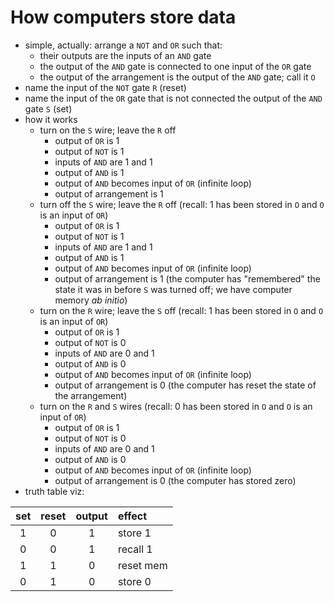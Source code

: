 # How computers store data

* simple, actually: arrange a `NOT` and `OR` such that:
    *  their outputs are the inputs of an `AND` gate
    * the output of the `AND` gate is connected to one input of the `OR` gate
    * the output of the arrangement is the output of the `AND` gate; call it `O`
* name the input of the `NOT` gate `R` (reset)
* name the input of the `OR` gate that is not connected the output of the `AND`
gate `S` (set)
* how it works
    * turn on the `S` wire; leave the `R` off
        * output of `OR` is 1
        * output of `NOT` is 1
        * inputs of `AND` are 1 and 1
        * output of `AND` is 1
        * output of `AND` becomes input of `OR` (infinite loop)
        * output of arrangement is 1
    * turn off the `S` wire; leave the `R` off
        (recall: 1 has been stored in `O` and `O` is an input of `OR`)
        * output of `OR` is 1
        * output of `NOT` is 1
        * inputs of `AND` are 1 and 1
        * output of `AND` is 1
        * output of `AND` becomes input of `OR` (infinite loop)
        * output of arrangement is 1
        (the computer has "remembered" the state it was in before `S` was turned off;
        we have computer memory _ab initio_)
    * turn on the `R` wire; leave the `S` off
        (recall: 1 has been stored in `O` and `O` is an input of `OR`)
        * output of `OR` is 1
        * output of `NOT` is 0
        * inputs of `AND` are 0 and 1
        * output of `AND` is 0
        * output of `AND` becomes input of `OR` (infinite loop)
        * output of arrangement is 0
        (the computer has reset the state of the arrangement)
    * turn on the `R` and  `S` wires
        (recall: 0 has been stored in `O` and `O` is an input of `OR`)
        * output of `OR` is 1
        * output of `NOT` is 0
        * inputs of `AND` are 0 and 1
        * output of `AND` is 0
        * output of `AND` becomes input of `OR` (infinite loop)
        * output of arrangement is 0
        (the computer has stored zero)
* truth table viz:

|set|reset|output|effect|
|:---:|:---:|:---:|:---|
|1|0|1|store 1|
|0|0|1|recall 1|
|1|1|0|reset mem|
|0|1|0|store 0|

